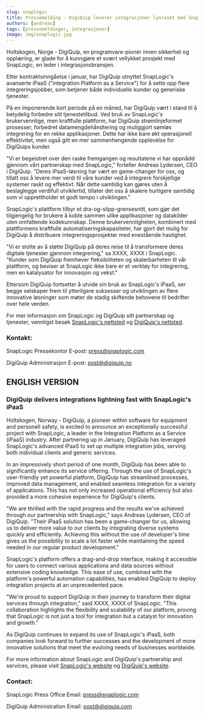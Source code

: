 ```yaml
---
slug: snaplogic
title: Pressemelding - DigiQuip leverer integrasjoner lynraskt med SnapLogics iPaaS
authors: [andreas]
tags: [pressemeldinger, integrasjoner]
image: img/snaplogic.jpg
---
```


Holtskogen, Norge - DigiQuip, en programvare-pionér innen sikkerhet og opplæring, er glade for å kunngjøre et svært vellykket prosjekt med SnapLogic, en leder i integrasjonsbransjen.

<!-- truncate -->

Etter kontraktsinngåelse i januar, har DigiQuip utnyttet SnapLogic's avanserte iPaaS ("integration Platform as a Service") for å sette opp flere integreringsjobber, som betjener både individuelle kunder og generiske tjenester.

På en imponerende kort periode på en måned, har DigiQuip vært i stand til å betydelig forbedre sitt tjenestetilbud. Ved bruk av SnapLogic's brukervennlige, men kraftfulle plattform, har DigiQuip strømlinjeformet prosesser, forbedret datamengdehåndtering og muliggjort sømløs integrering for en rekke applikasjoner. Dette har ikke bare økt operasjonell effektivitet, men også gitt en mer sammenhengende opplevelse for DigiQuips kunder.

"Vi er begeistret over den raske fremgangen og resultatene vi har oppnådd gjennom vårt partnerskap med SnapLogic," forteller Andreas Lydersen, CEO i DigiQuip. "Deres iPaaS-løsning har vært en game-changer for oss, og tillatt oss å levere mer verdi til våre kunder ved å integrere forskjellige systemer raskt og effektivt. Når dette samtidig kan gjøres uten å beslaglegge verdifull utviklertid, tillater det oss å skalere hurtigere samtidig som vi opprettholder et godt tempo i utviklingen."

SnapLogic's plattform tilbyr et dra-og-slipp-grensesnitt, som gjør det tilgjengelig for brukere å koble sammen ulike applikasjoner og datakilder uten omfattende kodekunnskap. Denne brukervennligheten, kombinert med plattformens kraftfulle automatiseringskapasiteter, har gjort det mulig for DigiQuip å distribuere integreringsprosjekter med enestående hastighet.

"Vi er stolte av å støtte DigiQuip på deres reise til å transformere deres digitale tjenester gjennom integrering," sa XXXX, XXXX i SnapLogic. "Kunder som DigiQuip fremhever fleksibiliteten og skalerbarheten til vår plattform, og beviser at SnapLogic ikke bare er et verktøy for integrering, men en katalysator for innovasjon og vekst."

Ettersom DigiQuip fortsetter å utvide sin bruk av SnapLogic's iPaaS, ser begge selskaper frem til ytterligere suksesser og utviklingen av flere innovative løsninger som møter de stadig skiftende behovene til bedrifter over hele verden.

For mer informasjon om SnapLogic og DigiQuip sitt partnerskap og tjenester, vennligst besøk [SnapLogic's nettsted](https://www.snaplogic.com/) og [DigiQuip's nettsted](https://digiquip.no).

### Kontakt:

SnapLogic Pressekontor
E-post: press@snaplogic.com

DigiQuip Administrasjon
E-post: post@digiquip.no

## ENGLISH VERSION

### DigiQuip delivers integrations lightning fast with SnapLogic's iPaaS

Holtskogen, Norway - DigiQuip, a pioneer within software for equipment and personell safety, is excited to announce an exceptionally successful project with SnapLogic, a leader in the Integration Platform as a Service (iPaaS) industry. After partnering up in January, DigiQuip has leveraged SnapLogic's advanced iPaaS to set up multiple integration jobs, serving both individual clients and generic services.

In an impressively short period of one month, DigiQuip has been able to significantly enhance its service offering. Through the use of SnapLogic's user-friendly yet powerful platform, DigiQuip has streamlined processes, improved data management, and enabled seamless integration for a variety of applications. This has not only increased operational efficiency but also provided a more cohesive experience for DigiQuip's clients.

"We are thrilled with the rapid progress and the results we've achieved through our partnership with SnapLogic," says Andreas Lydersen, CEO of DigiQuip. "Their iPaaS solution has been a game-changer for us, allowing us to deliver more value to our clients by integrating diverse systems quickly and efficiently. Achieving this without the use of developer's time gives us the possibility to scale a lot faster while maintaining the speed needed in our regular product development."

SnapLogic's platform offers a drag-and-drop interface, making it accessible for users to connect various applications and data sources without extensive coding knowledge. This ease of use, combined with the platform's powerful automation capabilities, has enabled DigiQuip to deploy integration projects at an unprecedented pace.

"We're proud to support DigiQuip in their journey to transform their digital services through integration," said XXXX, XXXX of SnapLogic. "This collaboration highlights the flexibility and scalability of our platform, proving that SnapLogic is not just a tool for integration but a catalyst for innovation and growth."

As DigiQuip continues to expand its use of SnapLogic's iPaaS, both companies look forward to further successes and the development of more innovative solutions that meet the evolving needs of businesses worldwide.

For more information about SnapLogic and DigiQuip's partnership and services, please visit [SnapLogic's website](https://www.snaplogic.com/) og [DigiQuip's website](https://digiquip.no).

### Contact:

SnapLogic Press Office
Email: press@snaplogic.com

DigiQuip Administration
Email: post@digiquip.com